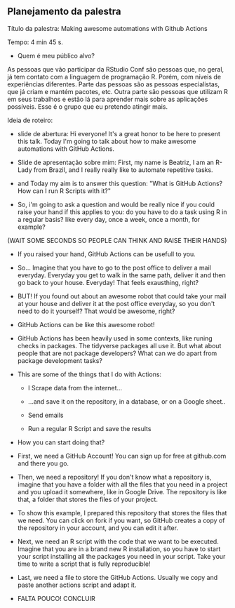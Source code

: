 ## Planejamento da palestra

Título da palestra: Making awesome automations with Github Actions

Tempo: 4 min 45 s.

- Quem é meu público alvo?

As pessoas que vão participar da RStudio Conf são pessoas que, no geral, já tem contato com a linguagem de programação R. Porém, com níveis de experiências diferentes. Parte das pessoas são as pessoas especialistas, que já criam e mantém pacotes, etc. Outra parte são pessoas que utilizam R em seus trabalhos e estão lá para aprender mais sobre as  aplicações possíveis. Esse é o grupo que eu pretendo atingir mais.




Ideia de roteiro:

- slide de abertura: Hi everyone! It's a great honor to be here to present this talk. Today I'm going to talk about how to make awesome automations with GitHub Actions.

- Slide de apresentação sobre mim: First,  my name is Beatriz, I am an R-Lady from Brazil, and I really really like to automate repetitive tasks.

- and Today my aim is to answer this question: "What is GitHub Actions? How can I run R Scripts with it?"

- So, i'm going to ask a question and would be really nice if you could raise your hand if this applies to you:  do you have to do a task using R in a regular basis? like every day, once a week, once a month, for example?

(WAIT SOME SECONDS SO PEOPLE CAN THINK AND RAISE THEIR HANDS)

- If you raised your hand, GitHub Actions can be usefull to you. 


- So... Imagine that you have to go to the post office to deliver a mail everyday. Everyday you get to walk in the same path, deliver it and then go back to your house. Everyday! That feels exausthing, right?

- BUT! If you found out about an awesome robot that could take your mail at your house and deliver it at the post office everyday, so you don't need to do it yourself? That would be awesome, right?

- GitHub Actions can be like this awesome robot!


- GitHub Actions has been heavily used in some contexts, like runing checks in packages. The tidyverse packages all use it. But what about people that are not package developers? What can we do apart from package development tasks? 


- This are some of the things that I do with Actions:

  - I Scrape data from the internet...

  - ...and save it on the repository, in a database, or on a Google sheet..
  
  - Send emails 

  - Run a regular R Script and save the results

  

- How you can start doing that?

- First, we need a GitHub Account! You can sign up for free at github.com and there you go.

- Then, we need a repository! If you don't know what a repository is, imagine that you have a folder with all the files that you need in a project and you upload it somewhere, like in Google Drive. The repository is like that, a folder that stores the files of your project.

- To show this example, I prepared this repository that stores the files that we need. You can click on fork if you want, so GitHub creates a copy of the repository in your account, and you can edit it after.

- Next, we need an R script with the code that we want to be executed. Imagine that you are in a brand new R installation, so you have to start your script installing all the packages you need in your script. Take your time to write a script that is fully reproducible!


- Last, we need a file to store the GitHub Actions. Usually we copy and paste another actions script and adapt it.

- FALTA POUCO! CONCLUIR












